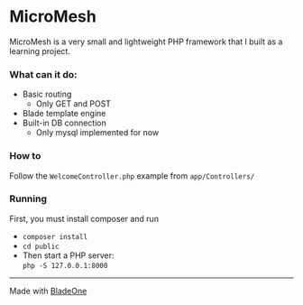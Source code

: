 # MicroMesh

MicroMesh is a very small and lightweight PHP framework that I built as a learning project.

### What can it do:
- Basic routing
  - Only GET and POST
- Blade template engine
- Built-in DB connection 
  - Only mysql implemented for now

### How to
Follow the `WelcomeController.php` example from `app/Controllers/` 

### Running

First, you must install composer and run  
- ```composer install```
- ```cd public```
- Then start a PHP server:  
  ```php -S 127.0.0.1:8000```

---
Made with [BladeOne](https://github.com/EFTEC/BladeOne)
